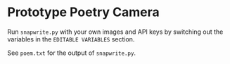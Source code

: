 # Prototype Poetry Camera 

Run `snapwrite.py` with your own images and API keys by switching out the variables in the `EDITABLE VARIABLES` section.

See `poem.txt` for the output of `snapwrite.py`.